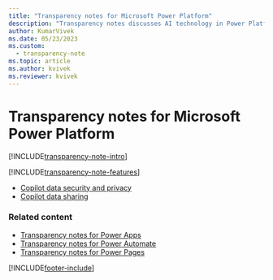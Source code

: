 ```yaml
---
title: "Transparency notes for Microsoft Power Platform"
description: "Transparency notes discusses AI technology in Power Platform and the key considerations for making use of this technology responsibly."
author: KumarVivek 
ms.date: 05/23/2023
ms.custom: 
  - transparency-note
ms.topic: article
ms.author: kvivek
ms.reviewer: kvivek
---
```


# Transparency notes for Microsoft Power Platform

[!INCLUDE[transparency-note-intro](includes/transparency-note-intro.md)]

[!INCLUDE[transparency-note-features](includes/transparency-note-features.md)]

- [Copilot data security and privacy](transparency-note-copilot-data-security-privacy.md)
- [Copilot data sharing](transparency-note-copilot-data-sharing.md)

### Related content

- [Transparency notes for Power Apps](/power-apps/maker/common/transparency-note)
- [Transparency notes for Power Automate](/power-automate/transparency-note)
- [Transparency notes for Power Pages](/power-pages/transparency-note)

[!INCLUDE[footer-include](includes/footer-banner.md)]
